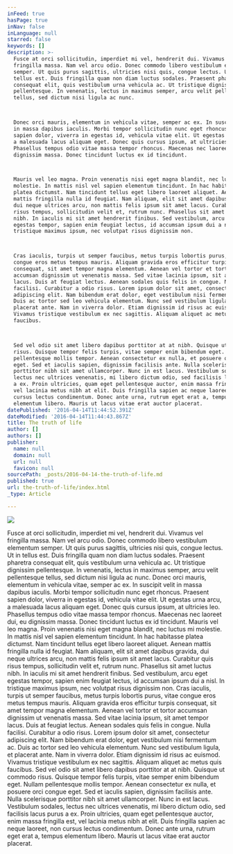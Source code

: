 ```yaml
---
inFeed: true
hasPage: true
inNav: false
inLanguage: null
starred: false
keywords: []
description: >-
  Fusce at orci sollicitudin, imperdiet mi vel, hendrerit dui. Vivamus vel
  fringilla massa. Nam vel arcu odio. Donec commodo libero vestibulum elementum
  semper. Ut quis purus sagittis, ultricies nisi quis, congue lectus. Ut in
  tellus est. Duis fringilla quam non diam luctus sodales. Praesent pharetra
  consequat elit, quis vestibulum urna vehicula ac. Ut tristique dignissim
  pellentesque. In venenatis, lectus in maximus semper, arcu velit pellentesque
  tellus, sed dictum nisi ligula ac nunc.



  Donec orci mauris, elementum in vehicula vitae, semper ac ex. In suscipit velit
  in massa dapibus iaculis. Morbi tempor sollicitudin nunc eget rhoncus. Praesent
  sapien dolor, viverra in egestas id, vehicula vitae elit. Ut egestas urna arcu,
  a malesuada lacus aliquam eget. Donec quis cursus ipsum, at ultricies leo.
  Phasellus tempus odio vitae massa tempor rhoncus. Maecenas nec laoreet dui, eu
  dignissim massa. Donec tincidunt luctus ex id tincidunt.



  Mauris vel leo magna. Proin venenatis nisi eget magna blandit, nec luctus mi
  molestie. In mattis nisl vel sapien elementum tincidunt. In hac habitasse
  platea dictumst. Nam tincidunt tellus eget libero laoreet aliquet. Aenean
  mattis fringilla nulla id feugiat. Nam aliquam, elit sit amet dapibus gravida,
  dui neque ultrices arcu, non mattis felis ipsum sit amet lacus. Curabitur quis
  risus tempus, sollicitudin velit et, rutrum nunc. Phasellus sit amet luctus
  nibh. In iaculis mi sit amet hendrerit finibus. Sed vestibulum, arcu eget
  egestas tempor, sapien enim feugiat lectus, id accumsan ipsum dui a nisl. In
  tristique maximus ipsum, nec volutpat risus dignissim non.



  Cras iaculis, turpis ut semper faucibus, metus turpis lobortis purus, vitae
  congue eros metus tempus mauris. Aliquam gravida eros efficitur turpis
  consequat, sit amet tempor magna elementum. Aenean vel tortor et tortor
  accumsan dignissim ut venenatis massa. Sed vitae lacinia ipsum, sit amet tempor
  lacus. Duis at feugiat lectus. Aenean sodales quis felis in congue. Nulla
  facilisi. Curabitur a odio risus. Lorem ipsum dolor sit amet, consectetur
  adipiscing elit. Nam bibendum erat dolor, eget vestibulum nisi fermentum ac.
  Duis ac tortor sed leo vehicula elementum. Nunc sed vestibulum ligula, et
  placerat ante. Nam in viverra dolor. Etiam dignissim id risus ac euismod.
  Vivamus tristique vestibulum ex nec sagittis. Aliquam aliquet ac metus quis
  faucibus.



  Sed vel odio sit amet libero dapibus porttitor at at nibh. Quisque ut commodo
  risus. Quisque tempor felis turpis, vitae semper enim bibendum eget. Nullam
  pellentesque mollis tempor. Aenean consectetur ex nulla, et posuere orci congue
  eget. Sed et iaculis sapien, dignissim facilisis ante. Nulla scelerisque
  porttitor nibh sit amet ullamcorper. Nunc in est lacus. Vestibulum sodales,
  lectus nec ultrices venenatis, mi libero dictum odio, sed facilisis lacus purus
  a ex. Proin ultricies, quam eget pellentesque auctor, enim massa fringilla est,
  vel lacinia metus nibh at elit. Duis fringilla sapien ac neque laoreet, non
  cursus lectus condimentum. Donec ante urna, rutrum eget erat a, tempus
  elementum libero. Mauris ut lacus vitae erat auctor placerat.
datePublished: '2016-04-14T11:44:52.391Z'
dateModified: '2016-04-14T11:44:43.867Z'
title: The truth of life
author: []
authors: []
publisher:
  name: null
  domain: null
  url: null
  favicon: null
sourcePath: _posts/2016-04-14-the-truth-of-life.md
published: true
url: the-truth-of-life/index.html
_type: Article

---
```

![](https://the-grid-user-content.s3-us-west-2.amazonaws.com/b9dffd50-e116-4ec6-87c8-0349f68fe52d.jpg)

Fusce at orci sollicitudin, imperdiet mi vel, hendrerit dui. Vivamus vel fringilla massa. Nam vel arcu odio. Donec commodo libero vestibulum elementum semper. Ut quis purus sagittis, ultricies nisi quis, congue lectus. Ut in tellus est. Duis fringilla quam non diam luctus sodales. Praesent pharetra consequat elit, quis vestibulum urna vehicula ac. Ut tristique dignissim pellentesque. In venenatis, lectus in maximus semper, arcu velit pellentesque tellus, sed dictum nisi ligula ac nunc.
Donec orci mauris, elementum in vehicula vitae, semper ac ex. In suscipit velit in massa dapibus iaculis. Morbi tempor sollicitudin nunc eget rhoncus. Praesent sapien dolor, viverra in egestas id, vehicula vitae elit. Ut egestas urna arcu, a malesuada lacus aliquam eget. Donec quis cursus ipsum, at ultricies leo. Phasellus tempus odio vitae massa tempor rhoncus. Maecenas nec laoreet dui, eu dignissim massa. Donec tincidunt luctus ex id tincidunt.
Mauris vel leo magna. Proin venenatis nisi eget magna blandit, nec luctus mi molestie. In mattis nisl vel sapien elementum tincidunt. In hac habitasse platea dictumst. Nam tincidunt tellus eget libero laoreet aliquet. Aenean mattis fringilla nulla id feugiat. Nam aliquam, elit sit amet dapibus gravida, dui neque ultrices arcu, non mattis felis ipsum sit amet lacus. Curabitur quis risus tempus, sollicitudin velit et, rutrum nunc. Phasellus sit amet luctus nibh. In iaculis mi sit amet hendrerit finibus. Sed vestibulum, arcu eget egestas tempor, sapien enim feugiat lectus, id accumsan ipsum dui a nisl. In tristique maximus ipsum, nec volutpat risus dignissim non.
Cras iaculis, turpis ut semper faucibus, metus turpis lobortis purus, vitae congue eros metus tempus mauris. Aliquam gravida eros efficitur turpis consequat, sit amet tempor magna elementum. Aenean vel tortor et tortor accumsan dignissim ut venenatis massa. Sed vitae lacinia ipsum, sit amet tempor lacus. Duis at feugiat lectus. Aenean sodales quis felis in congue. Nulla facilisi. Curabitur a odio risus. Lorem ipsum dolor sit amet, consectetur adipiscing elit. Nam bibendum erat dolor, eget vestibulum nisi fermentum ac. Duis ac tortor sed leo vehicula elementum. Nunc sed vestibulum ligula, et placerat ante. Nam in viverra dolor. Etiam dignissim id risus ac euismod. Vivamus tristique vestibulum ex nec sagittis. Aliquam aliquet ac metus quis faucibus.
Sed vel odio sit amet libero dapibus porttitor at at nibh. Quisque ut commodo risus. Quisque tempor felis turpis, vitae semper enim bibendum eget. Nullam pellentesque mollis tempor. Aenean consectetur ex nulla, et posuere orci congue eget. Sed et iaculis sapien, dignissim facilisis ante. Nulla scelerisque porttitor nibh sit amet ullamcorper. Nunc in est lacus. Vestibulum sodales, lectus nec ultrices venenatis, mi libero dictum odio, sed facilisis lacus purus a ex. Proin ultricies, quam eget pellentesque auctor, enim massa fringilla est, vel lacinia metus nibh at elit. Duis fringilla sapien ac neque laoreet, non cursus lectus condimentum. Donec ante urna, rutrum eget erat a, tempus elementum libero. Mauris ut lacus vitae erat auctor placerat.